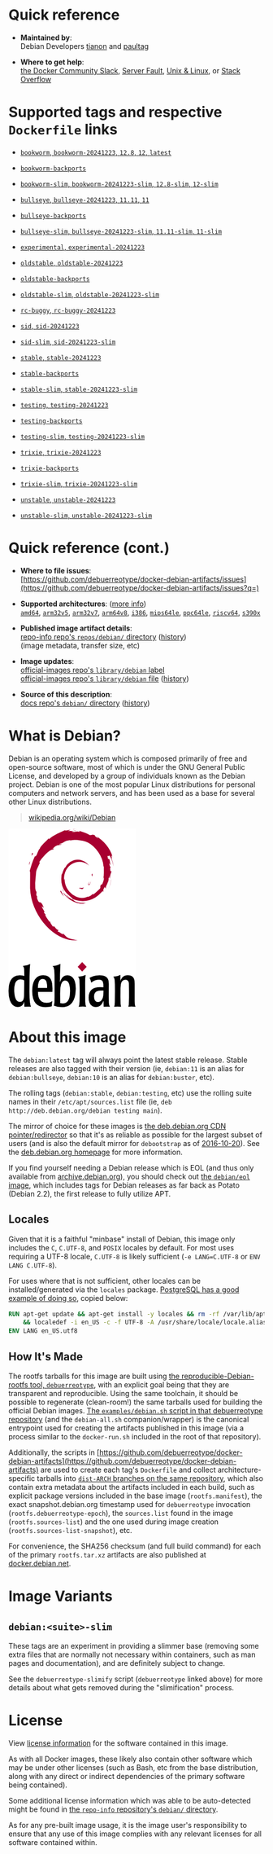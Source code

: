 <!--

********************************************************************************

WARNING:

    DO NOT EDIT "debian/README.md"

    IT IS AUTO-GENERATED

    (from the other files in "debian/" combined with a set of templates)

********************************************************************************

-->

# Quick reference

-	**Maintained by**:  
	Debian Developers [tianon](https://qa.debian.org/developer.php?login=tianon) and [paultag](https://qa.debian.org/developer.php?login=paultag)

-	**Where to get help**:  
	[the Docker Community Slack](https://dockr.ly/comm-slack), [Server Fault](https://serverfault.com/help/on-topic), [Unix & Linux](https://unix.stackexchange.com/help/on-topic), or [Stack Overflow](https://stackoverflow.com/help/on-topic)

# Supported tags and respective `Dockerfile` links

-	[`bookworm`, `bookworm-20241223`, `12.8`, `12`, `latest`](https://github.com/debuerreotype/docker-debian-artifacts/blob/e3f216064528d0ad005524fbafbddfd3115be946/bookworm/oci/index.json)

-	[`bookworm-backports`](https://github.com/debuerreotype/docker-debian-artifacts/blob/e3f216064528d0ad005524fbafbddfd3115be946/bookworm/backports/Dockerfile)

-	[`bookworm-slim`, `bookworm-20241223-slim`, `12.8-slim`, `12-slim`](https://github.com/debuerreotype/docker-debian-artifacts/blob/e3f216064528d0ad005524fbafbddfd3115be946/bookworm/slim/oci/index.json)

-	[`bullseye`, `bullseye-20241223`, `11.11`, `11`](https://github.com/debuerreotype/docker-debian-artifacts/blob/e3f216064528d0ad005524fbafbddfd3115be946/bullseye/oci/index.json)

-	[`bullseye-backports`](https://github.com/debuerreotype/docker-debian-artifacts/blob/e3f216064528d0ad005524fbafbddfd3115be946/bullseye/backports/Dockerfile)

-	[`bullseye-slim`, `bullseye-20241223-slim`, `11.11-slim`, `11-slim`](https://github.com/debuerreotype/docker-debian-artifacts/blob/e3f216064528d0ad005524fbafbddfd3115be946/bullseye/slim/oci/index.json)

-	[`experimental`, `experimental-20241223`](https://github.com/debuerreotype/docker-debian-artifacts/blob/e3f216064528d0ad005524fbafbddfd3115be946/experimental/Dockerfile)

-	[`oldstable`, `oldstable-20241223`](https://github.com/debuerreotype/docker-debian-artifacts/blob/e3f216064528d0ad005524fbafbddfd3115be946/oldstable/oci/index.json)

-	[`oldstable-backports`](https://github.com/debuerreotype/docker-debian-artifacts/blob/e3f216064528d0ad005524fbafbddfd3115be946/oldstable/backports/Dockerfile)

-	[`oldstable-slim`, `oldstable-20241223-slim`](https://github.com/debuerreotype/docker-debian-artifacts/blob/e3f216064528d0ad005524fbafbddfd3115be946/oldstable/slim/oci/index.json)

-	[`rc-buggy`, `rc-buggy-20241223`](https://github.com/debuerreotype/docker-debian-artifacts/blob/e3f216064528d0ad005524fbafbddfd3115be946/rc-buggy/Dockerfile)

-	[`sid`, `sid-20241223`](https://github.com/debuerreotype/docker-debian-artifacts/blob/e3f216064528d0ad005524fbafbddfd3115be946/sid/oci/index.json)

-	[`sid-slim`, `sid-20241223-slim`](https://github.com/debuerreotype/docker-debian-artifacts/blob/e3f216064528d0ad005524fbafbddfd3115be946/sid/slim/oci/index.json)

-	[`stable`, `stable-20241223`](https://github.com/debuerreotype/docker-debian-artifacts/blob/e3f216064528d0ad005524fbafbddfd3115be946/stable/oci/index.json)

-	[`stable-backports`](https://github.com/debuerreotype/docker-debian-artifacts/blob/e3f216064528d0ad005524fbafbddfd3115be946/stable/backports/Dockerfile)

-	[`stable-slim`, `stable-20241223-slim`](https://github.com/debuerreotype/docker-debian-artifacts/blob/e3f216064528d0ad005524fbafbddfd3115be946/stable/slim/oci/index.json)

-	[`testing`, `testing-20241223`](https://github.com/debuerreotype/docker-debian-artifacts/blob/e3f216064528d0ad005524fbafbddfd3115be946/testing/oci/index.json)

-	[`testing-backports`](https://github.com/debuerreotype/docker-debian-artifacts/blob/e3f216064528d0ad005524fbafbddfd3115be946/testing/backports/Dockerfile)

-	[`testing-slim`, `testing-20241223-slim`](https://github.com/debuerreotype/docker-debian-artifacts/blob/e3f216064528d0ad005524fbafbddfd3115be946/testing/slim/oci/index.json)

-	[`trixie`, `trixie-20241223`](https://github.com/debuerreotype/docker-debian-artifacts/blob/e3f216064528d0ad005524fbafbddfd3115be946/trixie/oci/index.json)

-	[`trixie-backports`](https://github.com/debuerreotype/docker-debian-artifacts/blob/e3f216064528d0ad005524fbafbddfd3115be946/trixie/backports/Dockerfile)

-	[`trixie-slim`, `trixie-20241223-slim`](https://github.com/debuerreotype/docker-debian-artifacts/blob/e3f216064528d0ad005524fbafbddfd3115be946/trixie/slim/oci/index.json)

-	[`unstable`, `unstable-20241223`](https://github.com/debuerreotype/docker-debian-artifacts/blob/e3f216064528d0ad005524fbafbddfd3115be946/unstable/oci/index.json)

-	[`unstable-slim`, `unstable-20241223-slim`](https://github.com/debuerreotype/docker-debian-artifacts/blob/e3f216064528d0ad005524fbafbddfd3115be946/unstable/slim/oci/index.json)

# Quick reference (cont.)

-	**Where to file issues**:  
	[https://github.com/debuerreotype/docker-debian-artifacts/issues](https://github.com/debuerreotype/docker-debian-artifacts/issues?q=)

-	**Supported architectures**: ([more info](https://github.com/docker-library/official-images#architectures-other-than-amd64))  
	[`amd64`](https://hub.docker.com/r/amd64/debian/), [`arm32v5`](https://hub.docker.com/r/arm32v5/debian/), [`arm32v7`](https://hub.docker.com/r/arm32v7/debian/), [`arm64v8`](https://hub.docker.com/r/arm64v8/debian/), [`i386`](https://hub.docker.com/r/i386/debian/), [`mips64le`](https://hub.docker.com/r/mips64le/debian/), [`ppc64le`](https://hub.docker.com/r/ppc64le/debian/), [`riscv64`](https://hub.docker.com/r/riscv64/debian/), [`s390x`](https://hub.docker.com/r/s390x/debian/)

-	**Published image artifact details**:  
	[repo-info repo's `repos/debian/` directory](https://github.com/docker-library/repo-info/blob/master/repos/debian) ([history](https://github.com/docker-library/repo-info/commits/master/repos/debian))  
	(image metadata, transfer size, etc)

-	**Image updates**:  
	[official-images repo's `library/debian` label](https://github.com/docker-library/official-images/issues?q=label%3Alibrary%2Fdebian)  
	[official-images repo's `library/debian` file](https://github.com/docker-library/official-images/blob/master/library/debian) ([history](https://github.com/docker-library/official-images/commits/master/library/debian))

-	**Source of this description**:  
	[docs repo's `debian/` directory](https://github.com/docker-library/docs/tree/master/debian) ([history](https://github.com/docker-library/docs/commits/master/debian))

# What is Debian?

Debian is an operating system which is composed primarily of free and open-source software, most of which is under the GNU General Public License, and developed by a group of individuals known as the Debian project. Debian is one of the most popular Linux distributions for personal computers and network servers, and has been used as a base for several other Linux distributions.

> [wikipedia.org/wiki/Debian](https://en.wikipedia.org/wiki/Debian)

![logo](https://raw.githubusercontent.com/docker-library/docs/b449be7df57e9ed9086bb5821bfb5d6cdc5d67a4/debian/logo.png)

# About this image

The `debian:latest` tag will always point the latest stable release. Stable releases are also tagged with their version (ie, `debian:11` is an alias for `debian:bullseye`, `debian:10` is an alias for `debian:buster`, etc).

The rolling tags (`debian:stable`, `debian:testing`, etc) use the rolling suite names in their `/etc/apt/sources.list` file (ie, `deb http://deb.debian.org/debian testing main`).

The mirror of choice for these images is [the deb.debian.org CDN pointer/redirector](https://deb.debian.org) so that it's as reliable as possible for the largest subset of users (and is also the default mirror for `debootstrap` as of [2016-10-20](https://anonscm.debian.org/cgit/d-i/debootstrap.git/commit/?id=9e8bc60ad1ccf3a25ce7890526b70059f3e770de)). See the [deb.debian.org homepage](https://deb.debian.org) for more information.

If you find yourself needing a Debian release which is EOL (and thus only available from [archive.debian.org](http://archive.debian.org)), you should check out [the `debian/eol` image](https://hub.docker.com/r/debian/eol/), which includes tags for Debian releases as far back as Potato (Debian 2.2), the first release to fully utilize APT.

## Locales

Given that it is a faithful "minbase" install of Debian, this image only includes the `C`, `C.UTF-8`, and `POSIX` locales by default. For most uses requiring a UTF-8 locale, `C.UTF-8` is likely sufficient (`-e LANG=C.UTF-8` or `ENV LANG C.UTF-8`).

For uses where that is not sufficient, other locales can be installed/generated via the `locales` package. [PostgreSQL has a good example of doing so](https://github.com/docker-library/postgres/blob/69bc540ecfffecce72d49fa7e4a46680350037f9/9.6/Dockerfile#L21-L24), copied below:

```dockerfile
RUN apt-get update && apt-get install -y locales && rm -rf /var/lib/apt/lists/* \
	&& localedef -i en_US -c -f UTF-8 -A /usr/share/locale/locale.alias en_US.UTF-8
ENV LANG en_US.utf8
```

## How It's Made

The rootfs tarballs for this image are built using [the reproducible-Debian-rootfs tool, `debuerreotype`](https://github.com/debuerreotype/debuerreotype), with an explicit goal being that they are transparent and reproducible. Using the same toolchain, it should be possible to regenerate (clean-room!) the same tarballs used for building the official Debian images. [The `examples/debian.sh` script in that debuerreotype repository](https://github.com/debuerreotype/debuerreotype/blob/master/examples/debian.sh) (and the `debian-all.sh` companion/wrapper) is the canonical entrypoint used for creating the artifacts published in this image (via a process similar to the `docker-run.sh` included in the root of that repository).

Additionally, the scripts in [https://github.com/debuerreotype/docker-debian-artifacts](https://github.com/debuerreotype/docker-debian-artifacts) are used to create each tag's `Dockerfile` and collect architecture-specific tarballs into [`dist-ARCH` branches on the same repository](https://github.com/debuerreotype/docker-debian-artifacts/branches), which also contain extra metadata about the artifacts included in each build, such as explicit package versions included in the base image (`rootfs.manifest`), the exact snapshot.debian.org timestamp used for `debuerreotype` invocation (`rootfs.debuerreotype-epoch`), the `sources.list` found in the image (`rootfs.sources-list`) and the one used during image creation (`rootfs.sources-list-snapshot`), etc.

For convenience, the SHA256 checksum (and full build command) for each of the primary `rootfs.tar.xz` artifacts are also published at [docker.debian.net](https://docker.debian.net/).

# Image Variants

## `debian:<suite>-slim`

These tags are an experiment in providing a slimmer base (removing some extra files that are normally not necessary within containers, such as man pages and documentation), and are definitely subject to change.

See the `debuerreotype-slimify` script (`debuerreotype` linked above) for more details about what gets removed during the "slimification" process.

# License

View [license information](https://www.debian.org/social_contract#guidelines) for the software contained in this image.

As with all Docker images, these likely also contain other software which may be under other licenses (such as Bash, etc from the base distribution, along with any direct or indirect dependencies of the primary software being contained).

Some additional license information which was able to be auto-detected might be found in [the `repo-info` repository's `debian/` directory](https://github.com/docker-library/repo-info/tree/master/repos/debian).

As for any pre-built image usage, it is the image user's responsibility to ensure that any use of this image complies with any relevant licenses for all software contained within.

